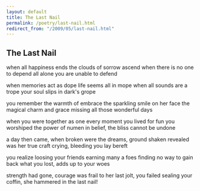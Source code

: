 ```yaml
---
layout: default
title: The Last Nail
permalink: /poetry/last-nail.html
redirect_from: "/2009/05/last-nail.html"
---
```


The Last Nail
-------------

when all happiness ends
the clouds of sorrow ascend
when there is no one to depend
all alone you are unable to defend

when memories act as dope
life seems all in mope
when all sounds are a trope
your soul slips in dark's grope

you remember the warmth of embrace
the sparkling smile on her face
the magical charm and grace
missing all those wonderful days

when you were together as one
every moment you lived for fun
you worshiped the power of numen
in belief, the bliss cannot be undone

a day then came, when broken
were the dreams, ground shaken
revealed was her true craft
crying, bleeding you lay bereft

you realize loosing your friends
earning many a foes
finding no way to gain back
what you lost, adds up to your woes

strength had gone, courage was frail
to her last jolt, you failed
sealing your coffin, she
hammered in the last nail!
